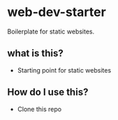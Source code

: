# web-dev-starter
Boilerplate for static websites.

## what is this?

* Starting point for static websites

## How do I use this?

* Clone this repo
